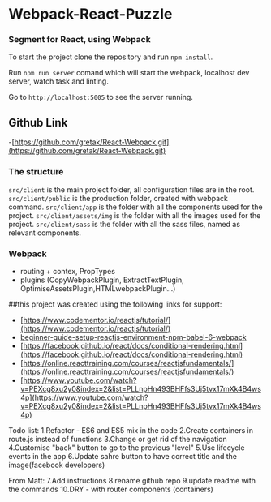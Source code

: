 # Webpack-React-Puzzle
### Segment for React, using Webpack


To start the project clone the repository and run ```npm install```.

Run ```npm run server``` comand which will start the webpack, localhost dev server, watch task and linting.

Go to ```http://localhost:5005``` to see the server running.

## Github Link
-[https://github.com/gretak/React-Webpack.git](https://github.com/gretak/React-Webpack.git)

### The structure
```src/client``` is the main project folder, all configuration files are in the root. 
```src/client/public``` is the production folder, created with webpack command.
```src/client/app``` is the folder with all the components used for the project.
```src/client/assets/img``` is the folder with all the images used for the project.
```src/client/sass``` is the folder with all the sass files, named as relevant components.


### Webpack
 - routing + contex, PropTypes
 - plugins (CopyWebpackPlugin, ExtractTextPlugin, OptimiseAssetsPlugin,HTMLwebpackPlugin...)


##this project was created using the following links for support:
- [https://www.codementor.io/reactjs/tutorial/](https://www.codementor.io/reactjs/tutorial/)
- [beginner-guide-setup-reactjs-environment-npm-babel-6-webpack](beginner-guide-setup-reactjs-environment-npm-babel-6-webpack)
- [https://facebook.github.io/react/docs/conditional-rendering.html](https://facebook.github.io/react/docs/conditional-rendering.html)
- [https://online.reacttraining.com/courses/reactjsfundamentals/](https://online.reacttraining.com/courses/reactjsfundamentals/)
- [https://www.youtube.com/watch?v=PEXcg8xu2y0&index=2&list=PLLnpHn493BHFfs3Uj5tvx17mXk4B4ws4p](https://www.youtube.com/watch?v=PEXcg8xu2y0&index=2&list=PLLnpHn493BHFfs3Uj5tvx17mXk4B4ws4p)


Todo list:
1.Refactor - ES6 and ES5 mix in the code
2.Create containers in route.js instead of functions
3.Change or get rid of the navigation
4.Customise "back" button to go to the previous "level"
5.Use lifecycle events in the app
6.Update sahre button to have correct title and the image(facebook developers)

From Matt:
7.Add instructions
8.rename github repo
9.update readme with the commands
10.DRY - with router components (containers)



